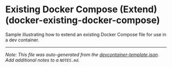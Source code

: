 
# Existing Docker Compose (Extend) (docker-existing-docker-compose)

Sample illustrating how to extend an existing Docker Compose file for use in a dev container.





---

_Note: This file was auto-generated from the [devcontainer-template.json](https://github.com/igecloudsdev/devcontainer-template/blob/main/src/docker-existing-docker-compose/devcontainer-template.json).  Add additional notes to a `NOTES.md`._
